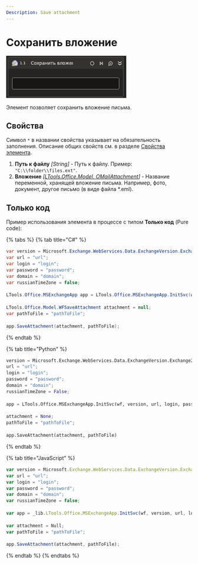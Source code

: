 ```yaml
---
Description: Save attachment
---
```


# Сохранить вложение

![](../../../../.gitbook/assets1/studio-linux-elements-basic/exchange-save-attachment-activity.png)

Элемент позволяет сохранить вложение письма.

## Свойства
Символ `*` в названии свойства указывает на обязательность заполнения. 
Описание общих свойств см. в разделе [Свойства элемента](https://docs.primo-rpa.ru/primo-rpa/primo-studio/process/elements#svoistva-elementa).

1. **Путь к файлу** *[String]* - Путь к файлу. Пример: `"C:\\folder\\files.ext"`.
1. **Вложение** *[[LTools.Office.Model. OMailAttachment](https://docs.primo-rpa.ru/primo-rpa/g_elements/el_basic/els_mail/datatypes/omailattachment)]* - Название переменной, хранящей вложение письма. Например, фото, документ, другое письмо (в виде файла \*.eml).

## Только код

Пример использования элемента в процессе с типом **Только код** (Pure code):

{% tabs %}
{% tab title="C#" %}
```csharp
var version = Microsoft.Exchange.WebServices.Data.ExchangeVersion.Exchange2010;
var url = "url";
var login = "login";
var password = "password";
var domain = "domain";
var russianTimeZone = false;

LTools.Office.MSExchangeApp app = LTools.Office.MSExchangeApp.InitSvc(wf, version, url, login, password, domain, russianTimeZone);

LTools.Office.Model.WFSaveAttachment attachment = null;
var pathToFile = "pathToFile";

app.SaveAttachment(attachment, pathToFile);
```
{% endtab %}

{% tab title="Python" %}
```python
version = Microsoft.Exchange.WebServices.Data.ExchangeVersion.Exchange2010;
url = "url";
login = "login";
password = "password";
domain = "domain";
russianTimeZone = False;

app = LTools.Office.MSExchangeApp.InitSvc(wf, version, url, login, password, domain, russianTimeZone);

attachment = None;
pathToFile = "pathToFile";

app.SaveAttachment(attachment, pathToFile)
```
{% endtab %}

{% tab title="JavaScript" %}
```javascript
var version = Microsoft.Exchange.WebServices.Data.ExchangeVersion.Exchange2010;
var url = "url";
var login = "login";
var password = "password";
var domain = "domain";
var russianTimeZone = false;

var app = _lib.LTools.Office.MSExchangeApp.InitSvc(wf, version, url, login, password, domain, russianTimeZone);

var attachment = Null;
var pathToFile = "pathToFile";

app.SaveAttachment(attachment, pathToFile);
```
{% endtab %}
{% endtabs %}
